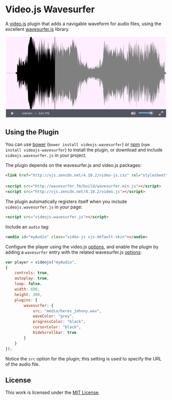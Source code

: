 Video.js Wavesurfer
===================

A [video.js](http://www.videojs.com/) plugin that adds a navigable waveform
for audio files, using the excellent [wavesurfer.js](https://github.com/katspaugh/wavesurfer.js)
library.

![Screenshot](/examples/img/screenshot.png?raw=true "Screenshot")

Using the Plugin
----------------

You can use [bower](http://bower.io) (`bower install videojs-wavesurfer`) or
[npm](https://www.npmjs.org) (`npm install videojs-wavesurfer`) to install the
plugin, or download and include `videojs.wavesurfer.js` in your project.

The plugin depends on the wavesurfer.js and video.js packages:

```html
<link href="http://vjs.zencdn.net/4.10.2/video-js.css" rel="stylesheet">

<script src="http://wavesurfer.fm/build/wavesurfer.min.js"></script>
<script src="http://vjs.zencdn.net/4.10.2/video.js"></script>
```

The plugin automatically registers itself when you include `videojs.wavesurfer.js`
in your page:

```html
<script src="videojs.wavesurfer.js"></script>
```

Include an `audio` tag:

```html
<audio id="myAudio" class="video-js vjs-default-skin"></audio>
```

Configure the player using the video.js
[options](https://github.com/videojs/video.js/blob/master/docs/guides/options.md),
and enable the plugin by adding a `wavesurfer` entry with the related wavesurfer.js
[options](https://github.com/katspaugh/wavesurfer.js#wavesurfer-options):

```javascript
var player = videojs("myAudio",
{
    controls: true,
    autoplay: true,
    loop: false,
    width: 600,
    height: 300,
    plugins: {
        wavesurfer: {
            src: "media/heres_johnny.wav",
            waveColor: "grey",
            progressColor: "black",
            cursorColor: "black",
            hideScrollbar: true
        }
    }
});
```

Notice the `src` option for the plugin; this setting is used to specify the
URL of the audio file.

License
-------

This work is licensed under the [MIT License](LICENSE).
